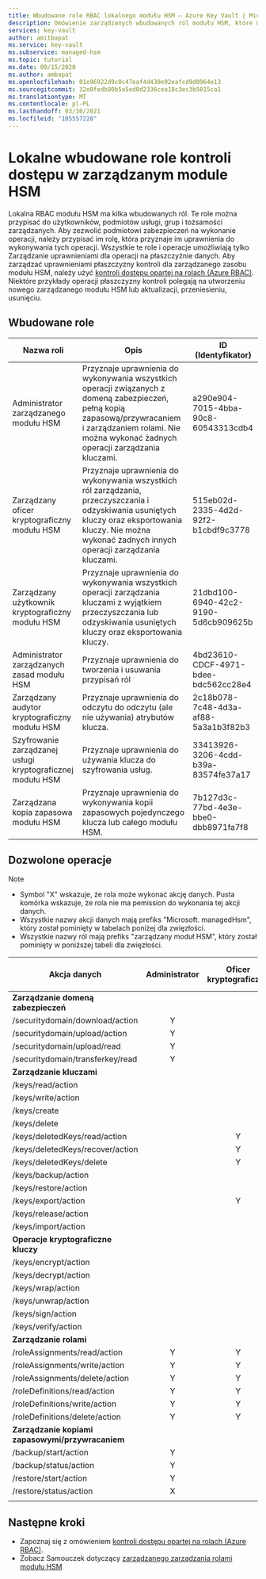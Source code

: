 ```yaml
---
title: Wbudowane role RBAC lokalnego modułu HSM — Azure Key Vault | Microsoft Docs
description: Omówienie zarządzanych wbudowanych ról modułu HSM, które mogą być przypisane do użytkowników, podmiotów usługi, grup i tożsamości zarządzanych
services: key-vault
author: amitbapat
ms.service: key-vault
ms.subservice: managed-hsm
ms.topic: tutorial
ms.date: 09/15/2020
ms.author: ambapat
ms.openlocfilehash: 01e96922d9c0c47eaf4d430e92eafcd9d0964e13
ms.sourcegitcommit: 32e0fedb80b5a5ed0d2336cea18c3ec3b5015ca1
ms.translationtype: MT
ms.contentlocale: pl-PL
ms.lasthandoff: 03/30/2021
ms.locfileid: "105557228"
---
```

# <a name="managed-hsm-local-rbac-built-in-roles"></a>Lokalne wbudowane role kontroli dostępu w zarządzanym module HSM

Lokalna RBAC modułu HSM ma kilka wbudowanych ról. Te role można przypisać do użytkowników, podmiotów usługi, grup i tożsamości zarządzanych. Aby zezwolić podmiotowi zabezpieczeń na wykonanie operacji, należy przypisać im rolę, która przyznaje im uprawnienia do wykonywania tych operacji. Wszystkie te role i operacje umożliwiają tylko Zarządzanie uprawnieniami dla operacji na płaszczyźnie danych. Aby zarządzać uprawnieniami płaszczyzny kontroli dla zarządzanego zasobu modułu HSM, należy użyć [kontroli dostępu opartej na rolach (Azure RBAC)](../../role-based-access-control/overview.md). Niektóre przykłady operacji płaszczyzny kontroli polegają na utworzeniu nowego zarządzanego modułu HSM lub aktualizacji, przeniesieniu, usunięciu.

## <a name="built-in-roles"></a>Wbudowane role

|Nazwa roli|Opis|ID (Identyfikator)|
|---|---|---|
|Administrator zarządzanego modułu HSM| Przyznaje uprawnienia do wykonywania wszystkich operacji związanych z domeną zabezpieczeń, pełną kopią zapasową/przywracaniem i zarządzaniem rolami. Nie można wykonać żadnych operacji zarządzania kluczami.|a290e904-7015-4bba-90c8-60543313cdb4|
|Zarządzany oficer kryptograficzny modułu HSM|Przyznaje uprawnienia do wykonywania wszystkich ról zarządzania, przeczyszczania i odzyskiwania usuniętych kluczy oraz eksportowania kluczy. Nie można wykonać żadnych innych operacji zarządzania kluczami.|515eb02d-2335-4d2d-92f2-b1cbdf9c3778|
|Zarządzany użytkownik kryptograficzny modułu HSM|Przyznaje uprawnienia do wykonywania wszystkich operacji zarządzania kluczami z wyjątkiem przeczyszczania lub odzyskiwania usuniętych kluczy oraz eksportowania kluczy.|21dbd100-6940-42c2-9190-5d6cb909625b|
|Administrator zarządzanych zasad modułu HSM| Przyznaje uprawnienia do tworzenia i usuwania przypisań ról|4bd23610-CDCF-4971-bdee-bdc562cc28e4|
|Zarządzany audytor kryptograficzny modułu HSM|Przyznaje uprawnienia do odczytu do odczytu (ale nie używania) atrybutów klucza.|2c18b078-7c48-4d3a-af88-5a3a1b3f82b3|
|Szyfrowanie zarządzanej usługi kryptograficznej modułu HSM| Przyznaje uprawnienia do używania klucza do szyfrowania usług. |33413926-3206-4cdd-b39a-83574fe37a17|
|Zarządzana kopia zapasowa modułu HSM| Przyznaje uprawnienia do wykonywania kopii zapasowych pojedynczego klucza lub całego modułu HSM.|7b127d3c-77bd-4e3e-bbe0-dbb8971fa7f8|

## <a name="permitted-operations"></a>Dozwolone operacje
> [!NOTE]  
> - Symbol "X" wskazuje, że rola może wykonać akcję danych. Pusta komórka wskazuje, że rola nie ma pemission do wykonania tej akcji danych.
> - Wszystkie nazwy akcji danych mają prefiks "Microsoft. managedHsm", który został pominięty w tabelach poniżej dla zwięzłości.
> - Wszystkie nazwy ról mają prefiks "zarządzany moduł HSM", który został pominięty w poniższej tabeli dla zwięzłości.

|Akcja danych | Administrator | Oficer kryptograficzny | Użytkownik kryptograficzny | Administrator zasad | Szyfrowanie usługi kryptograficznej | Backup | Audytor kryptograficzny|
|---|---|---|---|---|---|---|---|
|**Zarządzanie domeną zabezpieczeń**|
/securitydomain/download/action|<center>Y</center>||||||
/securitydomain/upload/action|<center>Y</center>||||||
/securitydomain/upload/read|<center>Y</center>||||||
/securitydomain/transferkey/read|<center>Y</center>||||||
|**Zarządzanie kluczami**|
|/keys/read/action|||<center>Y</center>||<center>Y</center>||<center>Y</center>|
|/keys/write/action|||<center>Y</center>||||
|/keys/create|||<center>Y</center>||||
|/keys/delete|||<center>Y</center>||||
|/keys/deletedKeys/read/action||<center>Y</center>|||||
|/keys/deletedKeys/recover/action||<center>Y</center>|||||
|/keys/deletedKeys/delete||<center>Y</center>|||||<center>Y</center>|
|/keys/backup/action|||<center>Y</center>|||<center>Y</center>|
|/keys/restore/action|||<center>Y</center>||||
|/keys/export/action||<center>Y</center>|||||
|/keys/release/action|||<center>Y</center>||||
|/keys/import/action|||<center>Y</center>||||
|**Operacje kryptograficzne kluczy**|
|/keys/encrypt/action|||<center>Y</center>||||
|/keys/decrypt/action|||<center>Y</center>||||
|/keys/wrap/action|||<center>Y</center>||<center>Y</center>||
|/keys/unwrap/action|||<center>Y</center>||<center>Y</center>||
|/keys/sign/action|||<center>Y</center>||||
|/keys/verify/action|||<center>Y</center>||||
|**Zarządzanie rolami**|
|/roleAssignments/read/action|<center>Y</center>|<center>Y</center>|<center>Y</center>|<center>Y</center>|||<center>Y</center>
|/roleAssignments/write/action|<center>Y</center>|<center>Y</center>||<center>Y</center>|||
|/roleAssignments/delete/action|<center>Y</center>|<center>Y</center>||<center>Y</center>|||
|/roleDefinitions/read/action|<center>Y</center>|<center>Y</center>|<center>Y</center>|<center>Y</center>|||<center>Y</center>
|/roleDefinitions/write/action|<center>Y</center>|<center>Y</center>||<center>Y</center>|||
|/roleDefinitions/delete/action|<center>Y</center>|<center>Y</center>||<center>Y</center>|||
|**Zarządzanie kopiami zapasowymi/przywracaniem**|
|/backup/start/action|<center>Y</center>|||||<center>Y</center>|
|/backup/status/action|<center>Y</center>|||||<center>Y</center>|
|/restore/start/action|<center>Y</center>||||||
|/restore/status/action|<center>X</center>||||||
||||||||

## <a name="next-steps"></a>Następne kroki

- Zapoznaj się z omówieniem [kontroli dostępu opartej na rolach (Azure RBAC)](../../role-based-access-control/overview.md).
- Zobacz Samouczek dotyczący [zarządzanego zarządzania rolami modułu HSM](role-management.md)
